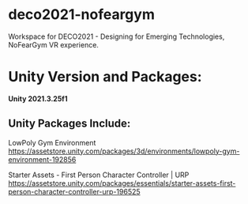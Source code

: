 # deco2021-nofeargym
Workspace for DECO2021 - Designing for Emerging Technologies, NoFearGym VR experience.

# Unity Version and Packages:
**Unity 2021.3.25f1**

## Unity Packages Include:

LowPoly Gym Environment
https://assetstore.unity.com/packages/3d/environments/lowpoly-gym-environment-192856

Starter Assets - First Person Character Controller | URP
https://assetstore.unity.com/packages/essentials/starter-assets-first-person-character-controller-urp-196525
